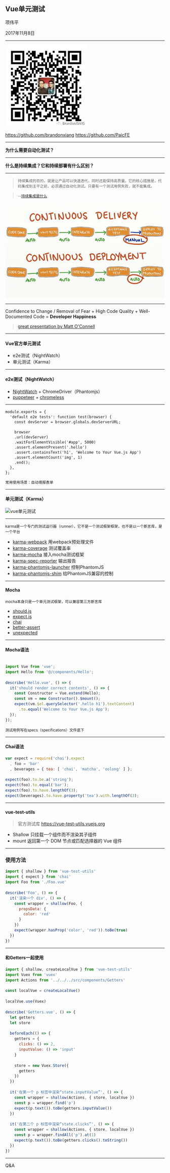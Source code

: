 ## Vue单元测试


项伟平

2017年11月8日

----

![qrcode](./img/qrcode.jpeg)


https://github.com/brandonxiang
https://github.com/PaicFE

----

**为什么需要自动化测试？**

----

**什么是持续集成？它和持续部署有什么区别？**

----

> <small>持续集成的目的，就是让产品可以快速迭代，同时还能保持高质量。它的核心措施是，代码集成到主干之前，必须通过自动化测试。只要有一个测试用例失败，就不能集成。

> --[持续集成是什么](http://www.ruanyifeng.com/blog/2015/09/continuous-integration.html)</small>

![持续交付和持续部署](./img/bg2015092302.jpg)

----

Confidence to Change / Removal of Fear +
High Code Quality +
Well-Documented Code =
**Developer Happiness**

> [great presentation by Matt O'Connell](http://slides.com/mattoconnell/deck#/)

----

#### Vue官方单元测试

- e2e测试（NightWatch）
- 单元测试（Karma）

----

#### e2e测试（NightWatch）

- [NightWatch](https://github.com/nightwatchjs/nightwatch) + ChromeDriver（Phantomjs）
- [puppeteer](GoogleChrome/puppeteer) + [chromeless](https://github.com/graphcool/chromeless)

---- 

```
module.exports = {
  'default e2e tests': function test(browser) {
    const devServer = browser.globals.devServerURL;

    browser
    .url(devServer)
    .waitForElementVisible('#app', 5000)
    .assert.elementPresent('.hello')
    .assert.containsText('h1', 'Welcome to Your Vue.js App')
    .assert.elementCount('img', 1)
    .end();
  },
};
```

<small>常用使用场景：自动填报表单</small>

---- 

#### 单元测试（Karma）

![vue单元测试](http://upload-images.jianshu.io/upload_images/685800-c87db391f01ce563.png?imageMogr2/auto-orient/strip%7CimageView2/2/w/1240)

----

<small>karma是一个专门的测试运行器（runner），它不是一个测试框架框架，也不是以一个断言库，是一个平台</small>

- [karma-webpack](https://github.com/webpack-contrib/karma-webpack) 用webpack预处理文件
- [karma-coverage](https://github.com/karma-runner/karma-coverage) 测试覆盖率
- [karma-mocha](https://github.com/karma-runner/karma-mocha) 接入mocha测试框架
- [karma-spec-reporter](https://github.com/mlex/karma-spec-reporter) 输出报告
- [karma-phantomjs-launcher](https://github.com/karma-runner/karma-phantomjs-launcher) 控制PhantomJS
- [karma-phantomjs-shim](https://github.com/tschaub/karma-phantomjs-shim) 给PhantomJS兼容的控制

----

#### Mocha

<small>mocha本身只是一个单元测试框架，可以兼容第三方断言库</small>

   - [should.js](https://github.com/shouldjs/should.js)
   - [expect.js](https://github.com/LearnBoost/expect.js)
   - [chai](http://chaijs.com/)
   - [better-assert](https://github.com/visionmedia/better-assert)
   - [unexpected](http://unexpected.js.org/)

----

#### Mocha语法

```javascript

import Vue from 'vue';
import Hello from '@/components/Hello';

describe('Hello.vue', () => {
  it('should render correct contents', () => {
    const Constructor = Vue.extend(Hello);
    const vm = new Constructor().$mount();
    expect(vm.$el.querySelector('.hello h1').textContent)
      .to.equal('Welcome to Your Vue.js App');
  });
});
```

<small>测试用例写在specs（specifications）文件底下</small>

----

#### Chai语法

```javascript
var expect = require('chai').expect
  , foo = 'bar'
  , beverages = { tea: [ 'chai', 'matcha', 'oolong' ] };

expect(foo).to.be.a('string');
expect(foo).to.equal('bar');
expect(foo).to.have.lengthOf(3);
expect(beverages).to.have.property('tea').with.lengthOf(3);
```

----

#### vue-test-utils

> 官方测试库
> https://vue-test-utils.vuejs.org

- Shallow 只挂载一个组件而不渲染其子组件
- mount 返回第一个 DOM 节点或匹配选择器的 Vue 组件

----

### 使用方法

```javascript
import { shallow } from 'vue-test-utils'
import { expect } from 'chai'
import Foo from './Foo.vue'

describe('Foo', () => {
  it('渲染一个 div', () => {
    const wrapper = shallow(Foo, {
      propsData: {
        color: 'red'
      }
    })
    expect(wrapper.hasProp('color', 'red')).toBe(true)
  })
})
```

----

#### 和Getters一起使用

```javascript
import { shallow, createLocalVue } from 'vue-test-utils'
import Vuex from 'vuex'
import Actions from '../../../src/components/Getters'

const localVue = createLocalVue()

localVue.use(Vuex)

describe('Getters.vue', () => {
  let getters
  let store

  beforeEach(() => {
    getters = {
      clicks: () => 2,
      inputValue: () => 'input'
    }

    store = new Vuex.Store({
      getters
    })
  })

  it('在第一个 p 标签中渲染“state.inputValue”', () => {
    const wrapper = shallow(Actions, { store, localVue })
    const p = wrapper.find('p')
    expect(p.text()).toBe(getters.inputValue())
  })

  it('在第二个 p 标签中渲染“state.clicks”', () => {
    const wrapper = shallow(Actions, { store, localVue })
    const p = wrapper.findAll('p').at(1)
    expect(p.text()).toBe(getters.clicks().toString())
  })
})
```

----

Q&A

